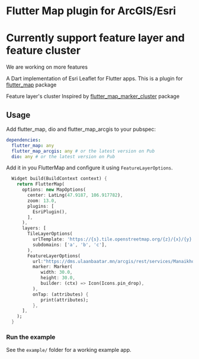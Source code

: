 # Flutter Map plugin for ArcGIS/Esri

# Currently support feature layer and feature cluster
We are working on more features

A Dart implementation of Esri Leaflet for Flutter apps.
This is a plugin for [flutter_map](https://github.com/johnpryan/flutter_map) package

Feature layer's cluster Inspired by [flutter_map_marker_cluster](https://github.com/lpongetti/flutter_map_marker_cluster) package


## Usage

Add flutter_map, dio and  flutter_map_arcgis to your pubspec:

```yaml
dependencies:
  flutter_map: any
  flutter_map_arcgis: any # or the latest version on Pub
  dio: any # or the latest version on Pub
```

Add it in you FlutterMap and configure it using `FeatureLayerOptions`.

```dart
  Widget build(BuildContext context) {
    return FlutterMap(
      options: new MapOptions(
        center: LatLng(47.9187, 106.917782),
        zoom: 13.0,
        plugins: [
          EsriPlugin(),
        ],
      ),
      layers: [
        TileLayerOptions(
          urlTemplate: 'https://{s}.tile.openstreetmap.org/{z}/{x}/{y}.png',
          subdomains: ['a', 'b', 'c'],
        ),
        FeatureLayerOptions(
          url:"https://dms.ulaanbaatar.mn/arcgis/rest/services/Manaikhoroo/Hot_standart1/FeatureServer/0",
          marker: Marker(
             width: 30.0,
             height: 30.0,
             builder: (ctx) => Icon(Icons.pin_drop),
          ),
          onTap: (attributes) {
             print(attributes);
          },
      ],
    );
  }
```

### Run the example

See the `example/` folder for a working example app.
